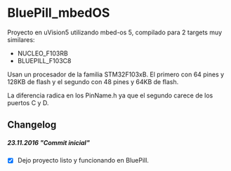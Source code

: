 # BluePill_mbedOS

Proyecto en uVision5 utilizando mbed-os 5, compilado para 2 targets muy similares:

- NUCLEO_F103RB
- BLUEPILL_F103C8

Usan un procesador de la familia STM32F103xB. El primero con 64 pines y 128KB de flash y el segundo con 48 pines
y 64KB de flash.

La diferencia radica en los PinName.h ya que el segundo carece de los puertos C y D.

  
## Changelog

##### 23.11.2016 "Commit inicial"
- [x] Dejo proyecto listo y funcionando en BluePill.

